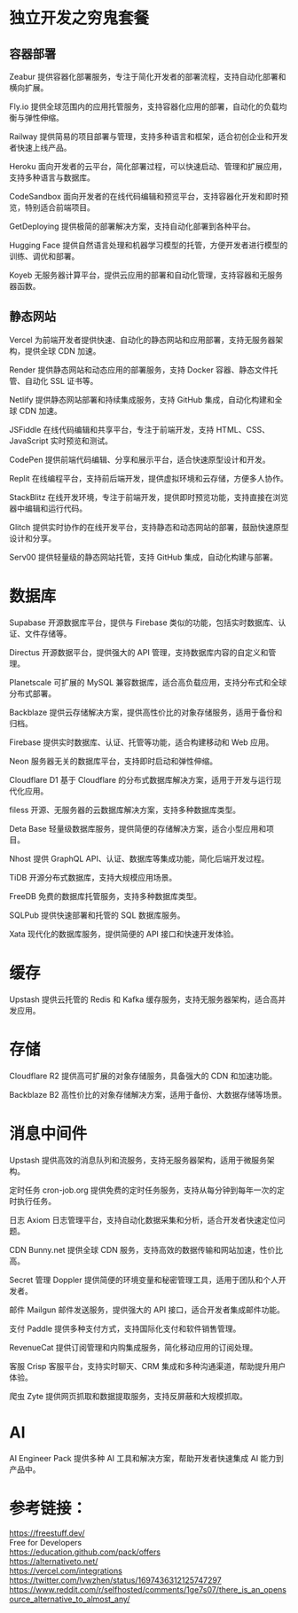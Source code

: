 # 独立开发之穷鬼套餐

## 容器部署

Zeabur
提供容器化部署服务，专注于简化开发者的部署流程，支持自动化部署和横向扩展。

Fly.io
提供全球范围内的应用托管服务，支持容器化应用的部署，自动化的负载均衡与弹性伸缩。

Railway
提供简易的项目部署与管理，支持多种语言和框架，适合初创企业和开发者快速上线产品。

Heroku
面向开发者的云平台，简化部署过程，可以快速启动、管理和扩展应用，支持多种语言与数据库。

CodeSandbox
面向开发者的在线代码编辑和预览平台，支持容器化开发和即时预览，特别适合前端项目。

GetDeploying
提供极简的部署解决方案，支持自动化部署到各种平台。

Hugging Face
提供自然语言处理和机器学习模型的托管，方便开发者进行模型的训练、调优和部署。

Koyeb
无服务器计算平台，提供云应用的部署和自动化管理，支持容器和无服务器函数。

## 静态网站

Vercel
为前端开发者提供快速、自动化的静态网站和应用部署，支持无服务器架构，提供全球 CDN 加速。

Render
提供静态网站和动态应用的部署服务，支持 Docker 容器、静态文件托管、自动化 SSL 证书等。

Netlify
提供静态网站部署和持续集成服务，支持 GitHub 集成，自动化构建和全球 CDN 加速。

JSFiddle
在线代码编辑和共享平台，专注于前端开发，支持 HTML、CSS、JavaScript 实时预览和测试。

CodePen
提供前端代码编辑、分享和展示平台，适合快速原型设计和开发。

Replit
在线编程平台，支持前后端开发，提供虚拟环境和云存储，方便多人协作。

StackBlitz
在线开发环境，专注于前端开发，提供即时预览功能，支持直接在浏览器中编辑和运行代码。

Glitch
提供实时协作的在线开发平台，支持静态和动态网站的部署，鼓励快速原型设计和分享。

Serv00
提供轻量级的静态网站托管，支持 GitHub 集成，自动化构建与部署。

# 数据库
Supabase
开源数据库平台，提供与 Firebase 类似的功能，包括实时数据库、认证、文件存储等。

Directus
开源数据平台，提供强大的 API 管理，支持数据库内容的自定义和管理。

Planetscale
可扩展的 MySQL 兼容数据库，适合高负载应用，支持分布式和全球分布式部署。

Backblaze
提供云存储解决方案，提供高性价比的对象存储服务，适用于备份和归档。

Firebase
提供实时数据库、认证、托管等功能，适合构建移动和 Web 应用。

Neon
服务器无关的数据库平台，支持即时启动和弹性伸缩。

Cloudflare D1
基于 Cloudflare 的分布式数据库解决方案，适用于开发与运行现代化应用。

filess
开源、无服务器的云数据库解决方案，支持多种数据库类型。

Deta Base
轻量级数据库服务，提供简便的存储解决方案，适合小型应用和项目。

Nhost
提供 GraphQL API、认证、数据库等集成功能，简化后端开发过程。

TiDB
开源分布式数据库，支持大规模应用场景。

FreeDB
免费的数据库托管服务，支持多种数据库类型。

SQLPub
提供快速部署和托管的 SQL 数据库服务。

Xata
现代化的数据库服务，提供简便的 API 接口和快速开发体验。

# 缓存
Upstash
提供云托管的 Redis 和 Kafka 缓存服务，支持无服务器架构，适合高并发应用。

# 存储

Cloudflare R2
提供高可扩展的对象存储服务，具备强大的 CDN 和加速功能。

Backblaze B2
高性价比的对象存储解决方案，适用于备份、大数据存储等场景。

# 消息中间件

Upstash
提供高效的消息队列和流服务，支持无服务器架构，适用于微服务架构。

定时任务
cron-job.org
提供免费的定时任务服务，支持从每分钟到每年一次的定时执行任务。

日志
Axiom
日志管理平台，支持自动化数据采集和分析，适合开发者快速定位问题。

CDN
Bunny.net
提供全球 CDN 服务，支持高效的数据传输和网站加速，性价比高。

Secret 管理
Doppler
提供简便的环境变量和秘密管理工具，适用于团队和个人开发者。

邮件
Mailgun
邮件发送服务，提供强大的 API 接口，适合开发者集成邮件功能。

支付
Paddle
提供多种支付方式，支持国际化支付和软件销售管理。

RevenueCat
提供订阅管理和内购集成服务，简化移动应用的订阅处理。

客服
Crisp
客服平台，支持实时聊天、CRM 集成和多种沟通渠道，帮助提升用户体验。

爬虫
Zyte
提供网页抓取和数据提取服务，支持反屏蔽和大规模抓取。

# AI
AI Engineer Pack
提供多种 AI 工具和解决方案，帮助开发者快速集成 AI 能力到产品中。

# 参考链接：

https://freestuff.dev/   
Free for Developers   
https://education.github.com/pack/offers   
https://alternativeto.net/   
https://vercel.com/integrations   
https://twitter.com/lvwzhen/status/1697436312125747297   
https://www.reddit.com/r/selfhosted/comments/1ge7s07/there_is_an_opensource_alternative_to_almost_any/   
